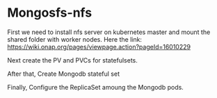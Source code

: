 # Mongosfs-nfs

First we need to install nfs server on kubernetes master and mount the shared folder with worker nodes.
Here the link: https://wiki.onap.org/pages/viewpage.action?pageId=16010229

Next create the PV and PVCs for statefulsets.

After that, Create Mongodb stateful set

Finally, Configure the ReplicaSet amoung the Mongodb pods.


